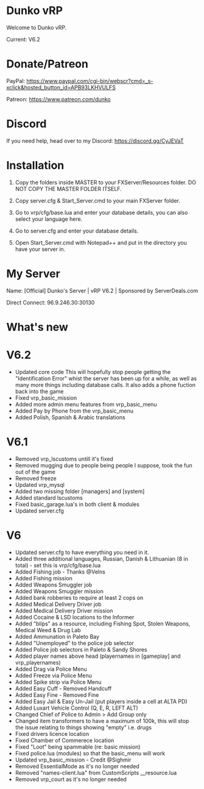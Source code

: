 # Dunko vRP

Welcome to Dunko vRP.

Current: V6.2

# Donate/Patreon

PayPal: https://www.paypal.com/cgi-bin/webscr?cmd=_s-xclick&hosted_button_id=APB93LKHVULFS

Patreon: https://www.patreon.com/dunko

# Discord

If you need help, head over to my Discord: https://discord.gg/CyJEVaT

# Installation

1) Copy the folders inside MASTER to your FXServer/Resources folder. DO NOT COPY THE MASTER FOLDER ITSELF.

2) Copy server.cfg & Start_Server.cmd to your main FXServer folder.

3) Go to vrp/cfg/base.lua and enter your database details, you can also select your language here.

4) Go to server.cfg and enter your database details.

5) Open Start_Server.cmd with Notepad++ and put in the directory you have your server in.

# My Server

Name: [Official] Dunko's Server | vRP V6.2 | Sponsored by ServerDeals.com

Direct Connect: 96.9.246.30:30130

# What's new

# V6.2
- Updated core code
This will hopefully stop people getting the "Identification Error" whist the server has been up for a while, as well as many more things including database calls. It also adds a phone fuction back into the game
- Fixed vrp_basic_mission
- Added more admin menu features from vrp_basic_menu
- Added Pay by Phone from the vrp_basic_menu
- Added Polish, Spanish & Arabic translations

# V6.1
- Removed vrp_lscustoms untill it's fixed
- Removed mugging due to people being people I suppose, took the fun out of the game
- Removed freeze
- Updated vrp_mysql
- Added two missing folder [managers] and [system]
- Added standard lscustoms
- Fixed basic_garage.lua's in both client & modules
- Updated server.cfg


# V6
- Updated server.cfg to have everything you need in it.
- Added three additional languages, Russian, Danish & Lithuanian (8 in total) - set this is vrp/cfg/base.lua
- Added Fishing job - Thanks @Velns 
- Added Fishing mission
- Added Weapons Smuggler job
- Added Weapons Smuggler mission
- Added bank robberies to require at least 2 cops on
- Added Medical Delivery Driver job
- Added Medical Delivery Driver mission
- Added Cocaine & LSD locations to the Informer
- Added "blips" as a resource, including Fishing Spot, Stolen Weapons, Medical Weed & Drug Lab
- Added Ammunation in Paleto Bay
- Added "Unemployed" to the police job selector
- Added Police job selectors in Paleto & Sandy Shores
- Added player names above head (playernames in [gameplay] and vrp_playernames)
- Added Drag via Police Menu
- Added Freeze via Police Menu
- Added Spike strip via Police Menu
- Added Easy Cuff - Removed Handcuff
- Added Easy Fine - Removed Fine
- Added Easy Jail & Easy Un-Jail (put players inside a cell at ALTA PD)
- Added Luxart Vehicle Control (Q, E, R, LEFT ALT)
- Changed Chief of Police to Admin > Add Group only
- Changed item transformers to have a maximum of 100k, this will stop the issue relating to things showing "empty" i.e. drugs
- Fixed drivers licence location
- Fixed Chamber of Commerece location
- Fixed "Loot" being spammable (re: basic mission)
- Fixed police.lua (modules) so that the basic_menu will work
- Updated vrp_basic_mission - Credit @Sighmir 
- Removed EssentialMode as it's no longer needed
- Removed "names-client.lua" from CustomScripts __resource.lua
- Removed vrp_court as it's no longer needed